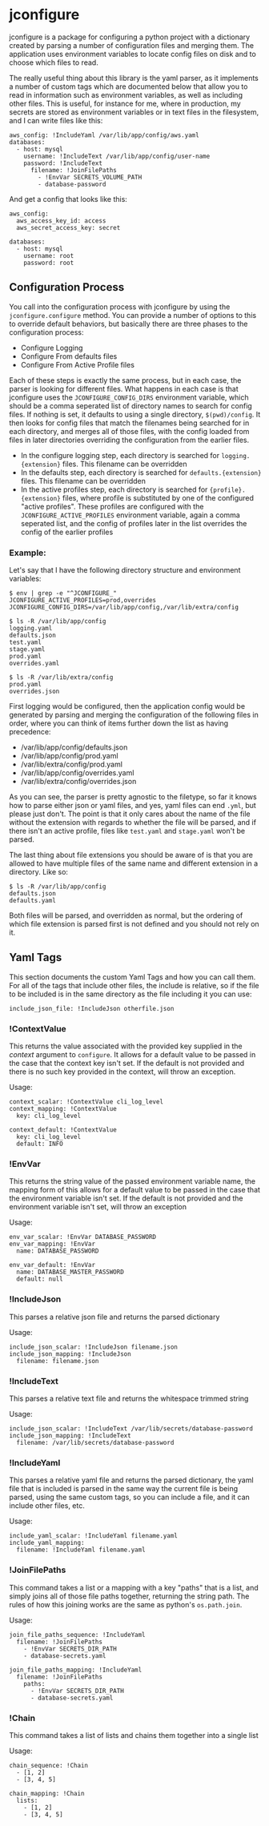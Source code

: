 jconfigure
==========

jconfigure is a package for configuring a python project with a dictionary created by parsing a number of
configuration files and merging them. The application uses environment variables to locate config files on
disk and to choose which files to read.

The really useful thing about this library is the yaml parser, as it implements a number of custom tags
which are documented below that allow you to read in information such as environment variables, as well
as including other files. This is useful, for instance for me, where in production, my secrets are stored
as environment variables or in text files in the filesystem, and I can write files like this:

```
aws_config: !IncludeYaml /var/lib/app/config/aws.yaml
databases:
  - host: mysql
    username: !IncludeText /var/lib/app/config/user-name
    password: !IncludeText
      filename: !JoinFilePaths
        - !EnvVar SECRETS_VOLUME_PATH
        - database-password
```

And get a config that looks like this:
```
aws_config:
  aws_access_key_id: access
  aws_secret_access_key: secret

databases:
  - host: mysql
    username: root
    password: root
```

## Configuration Process
You call into the configuration process with jconfigure by using the `jconfigure.configure`
method. You can provide a number of options to this to override default behaviors, but basically
there are three phases to the configuration process:

* Configure Logging
* Configure From defaults files
* Configure From Active Profile files

Each of these steps is exactly the same process, but in each case, the parser is looking for different files.
What happens in each case is that jconfigure uses the `JCONFIGURE_CONFIG_DIRS` environment variable, which
should be a comma seperated list of directory names to search for config files. If nothing is set, it
defaults to using a single directory, `$(pwd)/config`. It then looks for config files that match the filenames
being searched for in each directory, and merges all of those files, with the config loaded from files in later
directories overriding the configuration from the earlier files.

* In the configure logging step, each directory is searched for `logging.{extension}` files. This
  filename can be overridden
* In the defaults step, each directory is searched for `defaults.{extension}` files. This filename
  can be overridden
* In the active profiles step, each directory is searched for `{profile}.{extension}` files, where profile
  is substituted by one of the configured "active profiles". These profiles are configured with
  the `JCONFIGURE_ACTIVE_PROFILES` environment variable, again a comma seperated list, and the config
  of profiles later in the list overrides the config of the earlier profiles

### Example:
Let's say that I have the following directory structure and environment variables:
```
$ env | grep -e "^JCONFIGURE_"
JCONFIGURE_ACTIVE_PROFILES=prod,overrides
JCONFIGURE_CONFIG_DIRS=/var/lib/app/config,/var/lib/extra/config

$ ls -R /var/lib/app/config
logging.yaml
defaults.json
test.yaml
stage.yaml
prod.yaml
overrides.yaml

$ ls -R /var/lib/extra/config
prod.yaml
overrides.json
```

First logging would be configured, then the application config would be generated by parsing and merging
the configuration of the following files in order, where you can think of items further down the list
as having precedence:

* /var/lib/app/config/defaults.json
* /var/lib/app/config/prod.yaml
* /var/lib/extra/config/prod.yaml
* /var/lib/app/config/overrides.yaml
* /var/lib/extra/config/overrides.json

As you can see, the parser is pretty agnostic to the filetype, so far it knows how to parse either json
or yaml files, and yes, yaml files can end `.yml`, but please just don't. The point is that it only cares
about the name of the file without the extension with regards to whether the file will be parsed, and
if there isn't an active profile, files like `test.yaml` and `stage.yaml` won't be parsed.

The last thing about file extensions you should be aware of is that you are allowed to have multiple
files of the same name and different extension in a directory. Like so:
```
$ ls -R /var/lib/app/config
defaults.json
defaults.yaml
```

Both files will be parsed, and overridden as normal, but the ordering of which file extension is parsed
first is not defined and you should not rely on it.

## Yaml Tags
This section documents the custom Yaml Tags and how you can call them. For all of the tags that include
other files, the include is relative, so if the file to be included is in the same directory as the file
including it you can use:
```
include_json_file: !IncludeJson otherfile.json
```

### !ContextValue
This returns the value associated with the provided key supplied in the _context_ argument to `configure`. It allows
for a default value to be passed in the case that the context key isn't set. If the default
is not provided and there is no such key provided in the context, will throw an exception.

Usage:
```
context_scalar: !ContextValue cli_log_level
context_mapping: !ContextValue
  key: cli_log_level

context_default: !ContextValue
  key: cli_log_level
  default: INFO
```

### !EnvVar
This returns the string value of the passed environment variable name, the mapping form of this allows
for a default value to be passed in the case that the environment variable isn't set. If the default
is not provided and the environment variable isn't set, will throw an exception

Usage:
```
env_var_scalar: !EnvVar DATABASE_PASSWORD
env_var_mapping: !EnvVar
  name: DATABASE_PASSWORD

env_var_default: !EnvVar
  name: DATABASE_MASTER_PASSWORD
  default: null
```


### !IncludeJson
This parses a relative json file and returns the parsed dictionary

Usage:
```
include_json_scalar: !IncludeJson filename.json
include_json_mapping: !IncludeJson
  filename: filename.json
```

### !IncludeText
This parses a relative text file and returns the whitespace trimmed string

Usage:
```
include_json_scalar: !IncludeText /var/lib/secrets/database-password
include_json_mapping: !IncludeText
  filename: /var/lib/secrets/database-password
```


### !IncludeYaml
This parses a relative yaml file and returns the parsed dictionary, the yaml file that
is included is parsed in the same way the current file is being parsed, using the same
custom tags, so you can include a file, and it can include other files, etc.

Usage:
```
include_yaml_scalar: !IncludeYaml filename.yaml
include_yaml_mapping:
  filename: !IncludeYaml filename.yaml
```

### !JoinFilePaths
This command takes a list or a mapping with a key "paths" that is a list, and simply
joins all of those file paths together, returning the string path. The rules of how
this joining works are the same as python's `os.path.join`.

Usage:
```
join_file_paths_sequence: !IncludeYaml
  filename: !JoinFilePaths
    - !EnvVar SECRETS_DIR_PATH
    - database-secrets.yaml

join_file_paths_mapping: !IncludeYaml
  filename: !JoinFilePaths
    paths:
      - !EnvVar SECRETS_DIR_PATH
      - database-secrets.yaml
```

### !Chain
This command takes a list of lists and chains them together into a single list

Usage:
```
chain_sequence: !Chain
  - [1, 2]
  - [3, 4, 5]

chain_mapping: !Chain
  lists:
    - [1, 2]
    - [3, 4, 5]
```
